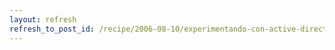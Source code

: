```yaml
---
layout: refresh
refresh_to_post_id: /recipe/2006-08-10/experimentando-con-active-directory-y-openldap.html
---
```


